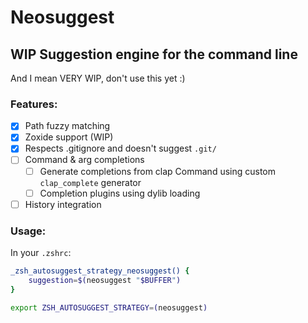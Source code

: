 # Neosuggest

## WIP Suggestion engine for the command line

And I mean VERY WIP, don't use this yet :)

### Features:

- [x] Path fuzzy matching
- [x] Zoxide support (WIP)
- [x] Respects .gitignore and doesn't suggest `.git/`
- [ ] Command & arg completions
    - [ ] Generate completions from clap Command using custom `clap_complete` generator
    - [ ] Completion plugins using dylib loading
- [ ] History integration

### Usage:

In your `.zshrc`:
```zsh
_zsh_autosuggest_strategy_neosuggest() {
    suggestion=$(neosuggest "$BUFFER")        
}

export ZSH_AUTOSUGGEST_STRATEGY=(neosuggest)
```
